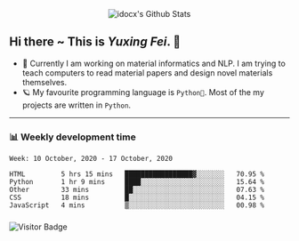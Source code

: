 <div align="center">
    <img align="center" src="https://github-readme-stats.vercel.app/api?username=idocx&show_icons=true&hide_border=true" alt="idocx's Github Stats"></img>
</div>

## Hi there ~ This is *Yuxing Fei*. ‍👋

- 🚀 Currently I am working on material informatics and NLP. I am trying to teach computers to read material papers and design novel materials themselves.
- 🪐 My favourite programming language is `Python🐍`. Most of the my projects are written in `Python`.

---

### 📊 Weekly development time
<!--START_SECTION:waka-->
```text
Week: 10 October, 2020 - 17 October, 2020

HTML         5 hrs 15 mins   █████████████████▓░░░░░░░   70.95 % 
Python       1 hr 9 mins     ████░░░░░░░░░░░░░░░░░░░░░   15.64 % 
Other        33 mins         ██░░░░░░░░░░░░░░░░░░░░░░░   07.63 % 
CSS          18 mins         █░░░░░░░░░░░░░░░░░░░░░░░░   04.15 % 
JavaScript   4 mins          ▒░░░░░░░░░░░░░░░░░░░░░░░░   00.98 % 
```
<!--END_SECTION:waka-->

### 

![Visitor Badge](https://visitor-badge.laobi.icu/badge?page_id=idocx.idocx)